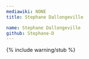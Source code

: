 ```yaml
---
mediawiki: NONE
title: Stephane Dallongeville

name: Stephane Dallongeville
github: Stephane-D
---
```


{% include warning/stub %}
